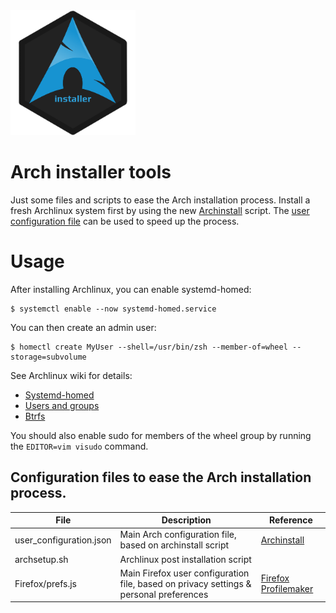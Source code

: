 <!-- <div align="center"> -->
<img src="https://github.com/archlinux/archinstall/raw/master/docs/logo.png" alt="drawing" width="200"/>

<!-- </div> -->
# Arch installer tools

Just some files and scripts to ease the Arch installation process. Install a fresh Archlinux system first by using the new [Archinstall](https://github.com/archlinux/archinstall) script. The [user configuration file](https://github.com/Jucgshu/archinstall/blob/main/user_configuration.json) can be used to speed up the process.

# Usage
After installing Archlinux, you can enable systemd-homed:

    $ systemctl enable --now systemd-homed.service

You can then create an admin user:

    $ homectl create MyUser --shell=/usr/bin/zsh --member-of=wheel --storage=subvolume

See Archlinux wiki for details:
* [Systemd-homed](https://wiki.archlinux.org/title/Systemd-homed)
* [Users and groups](https://wiki.archlinux.org/title/Users_and_groups)
* [Btrfs](https://wiki.archlinux.org/title/Btrfs)

You should also enable sudo for members of the wheel group by running the `EDITOR=vim visudo` command.

## Configuration files to ease the Arch installation process.

|File|Description|Reference|
|-|-|-|
|user_configuration.json|Main Arch configuration file, based on archinstall script|[Archinstall](https://github.com/archlinux/archinstall)|
|archsetup.sh|Archlinux post installation script|
|Firefox/prefs.js|Main Firefox user configuration file, based on privacy settings & personal preferences|[Firefox Profilemaker](https://ffprofile.com/)|
